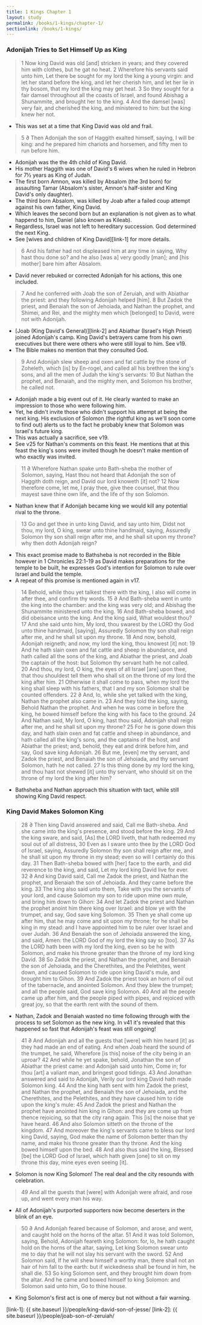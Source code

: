 ```yaml
---
title: 1 Kings Chapter 1
layout: study
permalink: /books/1-kings/chapter-1/
sectionlink: /books/1-kings/
---
```


### Adonijah Tries to Set Himself Up as King

> 1 Now king David was old [and] stricken in years; and they covered him with clothes, but he gat no heat.
> 2 Wherefore his servants said unto him, Let there be sought for my lord the king a young virgin: and let her stand before the king, and let her cherish him, and let her lie in thy bosom, that my lord the king may get heat.
> 3 So they sought for a fair damsel throughout all the coasts of Israel, and found Abishag a Shunammite, and brought her to the king.
> 4 And the damsel [was] very fair, and cherished the king, and ministered to him: but the king knew her not.

* This was set at a time that King David was old and frail.

> 5 ∂ Then Adonijah the son of Haggith exalted himself, saying, I will be king: and he prepared him chariots and horsemen, and fifty men to run before him.

* Adonijah was the the 4th child of King David.
* His mother Haggith was one of David's 6 wives when he ruled in Hebron for 7½ years as King of Judah.
* The first born Amnon, was killed by Absalom (the 3rd born) for assaulting Tamar (Absalom's sister, Amnon's half-sister and King David's only daughter).
* The third born Absalom, was killed by Joab after a failed coup attempt against his own father, King David.
* Which leaves the second born but an explanation is not given as to what happend to him, Daniel (also known as Kileab).
* Regardless, Israel was not left to hereditary succession. God determined the next King.
* See [wives and children of King David][link-1] for more details.

> 6 And his father had not displeased him at any time in saying, Why hast thou done so? and he also [was a] very goodly [man]; and [his mother] bare him after Absalom.

* David never rebuked or corrected Adonijah for his actions, this one included.

> 7 And he conferred with Joab the son of Zeruiah, and with Abiathar the priest: and they following Adonijah helped [him].
> 8 But Zadok the priest, and Benaiah the son of Jehoiada, and Nathan the prophet, and Shimei, and Rei, and the mighty men which [belonged] to David, were not with Adonijah.

* [Joab (King David's General)][link-2] and Abiathar (Israel's High Priest) joined Adonijah's camp. King David's betrayers came from his own executives but there were others who were still loyal to him. See v19.
* The Bible makes no mention that they consulted God.

> 9 And Adonijah slew sheep and oxen and fat cattle by the stone of Zoheleth, which [is] by En-rogel, and called all his brethren the king's sons, and all the men of Judah the king's servants:
> 10 But Nathan the prophet, and Benaiah, and the mighty men, and Solomon his brother, he called not.

* Adonijah made a big event out of it. He clearly wanted to make an impression to those who were following him.
* Yet, he didn't invite those who didn't support his attempt at being the next king. His exclusion of Solomon (the rightful king as we'll soon come to find out) alerts us to the fact he probably knew that Solomon was Israel's future king.
* This was actually a sacrifice, see v19.
* See v25 for Nathan's comments on this feast. He mentions that at this feast the king's sons were invited though he doesn't make mention of who exactly was invited.

> 11 ∂ Wherefore Nathan spake unto Bath-sheba the mother of Solomon, saying, Hast thou not heard that Adonijah the son of Haggith doth reign, and David our lord knoweth [it] not?
> 12 Now therefore come, let me, I pray thee, give thee counsel, that thou mayest save thine own life, and the life of thy son Solomon.

* Nathan knew that if Adonijah became king we would kill any potential rival to the throne.

> 13 Go and get thee in unto king David, and say unto him, Didst not thou, my lord, O king, swear unto thine handmaid, saying, Assuredly Solomon thy son shall reign after me, and he shall sit upon my throne? why then doth Adonijah reign?

* This exact promise made to Bathsheba is not recorded in the Bible however in 1 Chronicles 22:1-19 as David makes preparations for the temple to be built, he expresses God's intention for Solomon to rule over Israel and build the temple.
* A repeat of this promise is mentioned again in v17.

> 14 Behold, while thou yet talkest there with the king, I also will come in after thee, and confirm thy words.
> 15 ∂ And Bath-sheba went in unto the king into the chamber: and the king was very old; and Abishag the Shunammite ministered unto the king.
> 16 And Bath-sheba bowed, and did obeisance unto the king. And the king said, What wouldest thou?
> 17 And she said unto him, My lord, thou swarest by the LORD thy God unto thine handmaid, [saying], Assuredly Solomon thy son shall reign after me, and he shall sit upon my throne.
> 18 And now, behold, Adonijah reigneth; and now, my lord the king, thou knowest [it] not:
> 19 And he hath slain oxen and fat cattle and sheep in abundance, and hath called all the sons of the king, and Abiathar the priest, and Joab the captain of the host: but Solomon thy servant hath he not called.
> 20 And thou, my lord, O king, the eyes of all Israel [are] upon thee, that thou shouldest tell them who shall sit on the throne of my lord the king after him.
> 21 Otherwise it shall come to pass, when my lord the king shall sleep with his fathers, that I and my son Solomon shall be counted offenders.
> 22 ∂ And, lo, while she yet talked with the king, Nathan the prophet also came in.
> 23 And they told the king, saying, Behold Nathan the prophet. And when he was come in before the king, he bowed himself before the king with his face to the ground.
> 24 And Nathan said, My lord, O king, hast thou said, Adonijah shall reign after me, and he shall sit upon my throne?
> 25 For he is gone down this day, and hath slain oxen and fat cattle and sheep in abundance, and hath called all the king's sons, and the captains of the host, and Abiathar the priest; and, behold, they eat and drink before him, and say, God save king Adonijah.
> 26 But me, [even] me thy servant, and Zadok the priest, and Benaiah the son of Jehoiada, and thy servant Solomon, hath he not called.
> 27 Is this thing done by my lord the king, and thou hast not shewed [it] unto thy servant, who should sit on the throne of my lord the king after him?

* Bathsheba and Nathan approach this situation with tact, while still showing King David respect.


### King David Makes Solomon King

> 28 ∂ Then king David answered and said, Call me Bath-sheba. And she came into the king's presence, and stood before the king.
> 29 And the king sware, and said, [As] the LORD liveth, that hath redeemed my soul out of all distress,
> 30 Even as I sware unto thee by the LORD God of Israel, saying, Assuredly Solomon thy son shall reign after me, and he shall sit upon my throne in my stead; even so will I certainly do this day.
> 31 Then Bath-sheba bowed with [her] face to the earth, and did reverence to the king, and said, Let my lord king David live for ever.
> 32 ∂ And king David said, Call me Zadok the priest, and Nathan the prophet, and Benaiah the son of Jehoiada. And they came before the king.
> 33 The king also said unto them, Take with you the servants of your lord, and cause Solomon my son to ride upon mine own mule, and bring him down to Gihon:
> 34 And let Zadok the priest and Nathan the prophet anoint him there king over Israel: and blow ye with the trumpet, and say, God save king Solomon.
> 35 Then ye shall come up after him, that he may come and sit upon my throne; for he shall be king in my stead: and I have appointed him to be ruler over Israel and over Judah.
> 36 And Benaiah the son of Jehoiada answered the king, and said, Amen: the LORD God of my lord the king say so [too].
> 37 As the LORD hath been with my lord the king, even so be he with Solomon, and make his throne greater than the throne of my lord king David.
> 38 So Zadok the priest, and Nathan the prophet, and Benaiah the son of Jehoiada, and the Cherethites, and the Pelethites, went down, and caused Solomon to ride upon king David's mule, and brought him to Gihon.
> 39 And Zadok the priest took an horn of oil out of the tabernacle, and anointed Solomon. And they blew the trumpet; and all the people said, God save king Solomon.
> 40 And all the people came up after him, and the people piped with pipes, and rejoiced with great joy, so that the earth rent with the sound of them.

* Nathan, Zadok and Benaiah wasted no time following through with the process to set Solomon as the new king. In v41 it's revealed that this happened so fast that Adonijah's feast was still ongoing!

> 41 ∂ And Adonijah and all the guests that [were] with him heard [it] as they had made an end of eating. And when Joab heard the sound of the trumpet, he said, Wherefore [is this] noise of the city being in an uproar?
> 42 And while he yet spake, behold, Jonathan the son of Abiathar the priest came: and Adonijah said unto him, Come in; for thou [art] a valiant man, and bringest good tidings.
> 43 And Jonathan answered and said to Adonijah, Verily our lord king David hath made Solomon king.
> 44 And the king hath sent with him Zadok the priest, and Nathan the prophet, and Benaiah the son of Jehoiada, and the Cherethites, and the Pelethites, and they have caused him to ride upon the king's mule:
> 45 And Zadok the priest and Nathan the prophet have anointed him king in Gihon: and they are come up from thence rejoicing, so that the city rang again. This [is] the noise that ye have heard.
> 46 And also Solomon sitteth on the throne of the kingdom.
> 47 And moreover the king's servants came to bless our lord king David, saying, God make the name of Solomon better than thy name, and make his throne greater than thy throne. And the king bowed himself upon the bed.
> 48 And also thus said the king, Blessed [be] the LORD God of Israel, which hath given [one] to sit on my throne this day, mine eyes even seeing [it].

* Solomon is now King Solomon! The real deal and the city resounds with celebration.

> 49 And all the guests that [were] with Adonijah were afraid, and rose up, and went every man his way.

* All of Adonijah's purported supporters now become deserters in the blink of an eye.

> 50 ∂ And Adonijah feared because of Solomon, and arose, and went, and caught hold on the horns of the altar.
> 51 And it was told Solomon, saying, Behold, Adonijah feareth king Solomon: for, lo, he hath caught hold on the horns of the altar, saying, Let king Solomon swear unto me to day that he will not slay his servant with the sword.
> 52 And Solomon said, If he will shew himself a worthy man, there shall not an hair of him fall to the earth: but if wickedness shall be found in him, he shall die.
> 53 So king Solomon sent, and they brought him down from the altar. And he came and bowed himself to king Solomon: and Solomon said unto him, Go to thine house.

* King Solomon's first act is one of mercy but not without a fair warning.

[link-1]: {{ site.baseurl }}/people/king-david-son-of-jesse/
[link-2]: {{ site.baseurl }}/people/joab-son-of-zeruiah/
